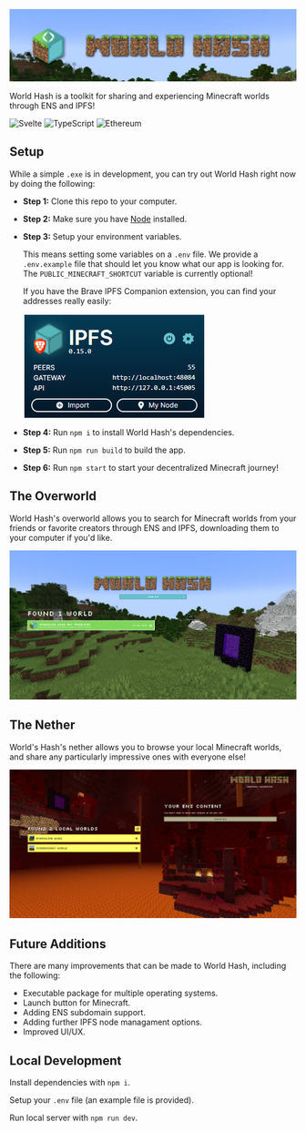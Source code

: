 ![World Hash Banner][banner]

World Hash is a toolkit for sharing and experiencing Minecraft worlds through ENS and IPFS!

![Svelte](https://img.shields.io/badge/svelte-%23f1413d.svg?style=for-the-badge&logo=svelte&logoColor=white)
![TypeScript](https://img.shields.io/badge/typescript-%23007ACC.svg?style=for-the-badge&logo=typescript&logoColor=white)
![Ethereum](https://img.shields.io/badge/Ethereum-3C3C3D?style=for-the-badge&logo=Ethereum&logoColor=white)

## Setup

While a simple `.exe` is in development, you can try out World Hash right now by doing the following:

- **Step 1:** Clone this repo to your computer.

- **Step 2:** Make sure you have [Node](https://nodejs.org/en/download/) installed.

- **Step 3:** Setup your environment variables.

  This means setting some variables on a `.env` file. We provide a `.env.example` file that should let you know what our app is looking for. The `PUBLIC_MINECRAFT_SHORTCUT` variable is currently optional!

  If you have the Brave IPFS Companion extension, you can find your addresses really easily:

  ![Brave IPFS Companion][braveIpfsCompanion]

- **Step 4:** Run `npm i` to install World Hash's dependencies.

- **Step 5:** Run `npm run build` to build the app.

- **Step 6:** Run `npm start` to start your decentralized Minecraft journey!

## The Overworld

World Hash's overworld allows you to search for Minecraft worlds from your friends or favorite creators through ENS and IPFS, downloading them to your computer if you'd like.

![Overworld][overworld]

## The Nether

World's Hash's nether allows you to browse your local Minecraft worlds, and share any particularly impressive ones with everyone else!

![Nether][nether]

## Future Additions

There are many improvements that can be made to World Hash, including the following:

- Executable package for multiple operating systems.
- Launch button for Minecraft.
- Adding ENS subdomain support.
- Adding further IPFS node managament options.
- Improved UI/UX.

## Local Development

Install dependencies with `npm i`.

Setup your `.env` file (an example file is provided).

Run local server with `npm run dev`.

[banner]: /static/banner.png "World Hash Banner"
[braveIpfsCompanion]: /static/screenshots/braveIpfsCompanion.png "Brave IPFS Companion"
[overworld]: /static/screenshots/overworld.png "World Hash Overworld"
[nether]: /static/screenshots/nether.png "World Hash Nether"